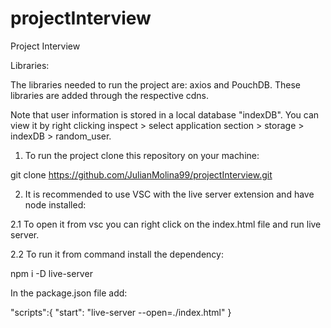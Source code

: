 # projectInterview
Project Interview


Libraries:

The libraries needed to run the project are: axios and PouchDB. These libraries are added through the respective cdns.

Note that user information is stored in a local database "indexDB". You can view it by right clicking inspect > select application section > storage > indexDB > random_user.

1. To run the project clone this repository on your machine:

git clone https://github.com/JulianMolina99/projectInterview.git

2. It is recommended to use VSC with the live server extension and have node installed:

2.1 To open it from vsc you can right click on the index.html file and run live server.

2.2 To run it from command install the dependency:

npm i -D live-server

In the package.json file add: 

"scripts":{
  "start": "live-server --open=./index.html"
}


